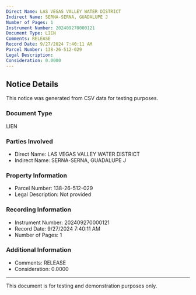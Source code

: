 ```yaml
---
Direct Name: LAS VEGAS VALLEY WATER DISTRICT
Indirect Name: SERNA-SERNA, GUADALUPE J
Number of Pages: 1
Instrument Number: 202409270000121
Document Type: LIEN
Comments: RELEASE
Record Date: 9/27/2024 7:40:11 AM
Parcel Number: 138-26-512-029
Legal Description: 
Consideration: 0.0000
---
```


## Notice Details

This notice was generated from CSV data for testing purposes.

### Document Type
LIEN

### Parties Involved
- Direct Name: LAS VEGAS VALLEY WATER DISTRICT
- Indirect Name: SERNA-SERNA, GUADALUPE J

### Property Information
- Parcel Number: 138-26-512-029
- Legal Description: Not provided

### Recording Information
- Instrument Number: 202409270000121
- Record Date: 9/27/2024 7:40:11 AM
- Number of Pages: 1

### Additional Information
- Comments: RELEASE
- Consideration: 0.0000

---

This document is for testing and demonstration purposes only.
